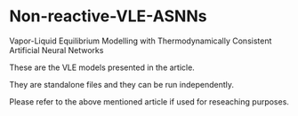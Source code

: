 # Non-reactive-VLE-ASNNs
Vapor-Liquid Equilibrium Modelling with Thermodynamically Consistent Artificial Neural Networks

These are the VLE models presented in the article.

They are standalone files and they can be run independently. 

Please refer to the above mentioned article if used for reseaching purposes.
